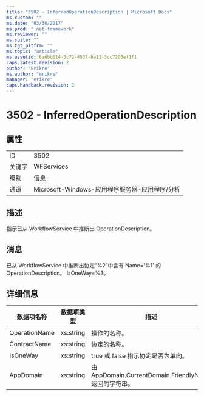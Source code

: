 ```yaml
---
title: "3502 - InferredOperationDescription | Microsoft Docs"
ms.custom: ""
ms.date: "03/30/2017"
ms.prod: ".net-framework"
ms.reviewer: ""
ms.suite: ""
ms.tgt_pltfrm: ""
ms.topic: "article"
ms.assetid: 6aebb614-3c72-4537-ba11-3cc7200ef1f1
caps.latest.revision: 2
author: "Erikre"
ms.author: "erikre"
manager: "erikre"
caps.handback.revision: 2
---
```

# 3502 - InferredOperationDescription
## 属性  
  
|||  
|-|-|  
|ID|3502|  
|关键字|WFServices|  
|级别|信息|  
|通道|Microsoft\-Windows\-应用程序服务器\-应用程序\/分析|  
  
## 描述  
 指示已从 WorkflowService 中推断出 OperationDescription。  
  
## 消息  
 已从 WorkflowService 中推断出协定“%2”中含有 Name\='%1' 的 OperationDescription。  IsOneWay\=%3。  
  
## 详细信息  
  
|数据项名称|数据项类型|描述|  
|-----------|-----------|--------|  
|OperationName|xs:string|操作的名称。|  
|ContractName|xs:string|协定的名称。|  
|IsOneWay|xs:string|true 或 false 指示协定是否为单向。|  
|AppDomain|xs:string|由 AppDomain.CurrentDomain.FriendlyName 返回的字符串。|